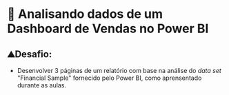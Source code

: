 # 🔎 Analisando dados de um Dashboard de Vendas no Power BI

## **⛰️Desafio**: 
* Desenvolver 3 páginas de um relatório com base na análise do _data set_ "Financial Sample" fornecido pelo Power BI, como aprensentado durante as aulas.
